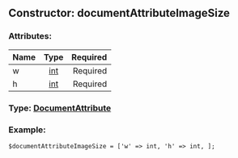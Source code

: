 ## Constructor: documentAttributeImageSize  

### Attributes:

| Name     |    Type       | Required |
|----------|:-------------:|---------:|
|w|[int](../types/int.md) | Required|
|h|[int](../types/int.md) | Required|


### Type: [DocumentAttribute](../types/DocumentAttribute.md)

### Example:


```
$documentAttributeImageSize = ['w' => int, 'h' => int, ];
```